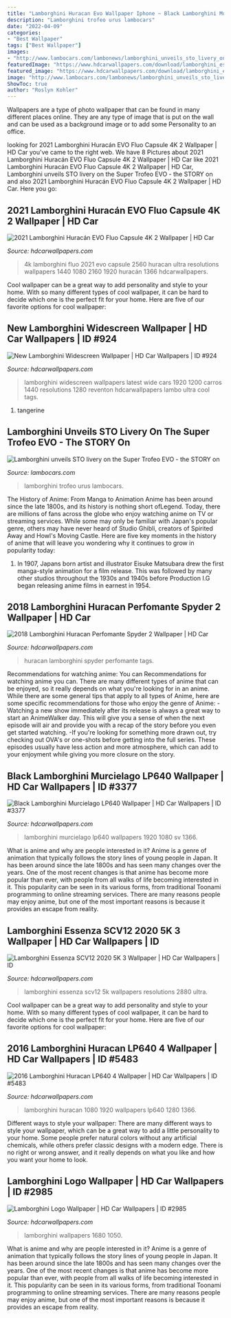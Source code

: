 ```yaml
---
title: "Lamborghini Huracan Evo Wallpaper Iphone ~ Black Lamborghini Murcielago Lp640 Wallpaper"
description: "Lamborghini trofeo urus lambocars"
date: "2022-04-09"
categories:
- "Best Wallpaper"
tags: ["Best Wallpaper"]
images:
- "http://www.lambocars.com/lambonews/lamborghini_unveils_sto_livery_on_the_super_trofeo_evo_600.jpg"
featuredImage: "https://www.hdcarwallpapers.com/download/lamborghini_essenza_scv12_2020_5k_3-5120x2880.jpg"
featured_image: "https://www.hdcarwallpapers.com/download/lamborghini_essenza_scv12_2020_5k_3-5120x2880.jpg"
image: "http://www.lambocars.com/lambonews/lamborghini_unveils_sto_livery_on_the_super_trofeo_evo_600.jpg"
ShowToc: true
author: "Roslyn Kohler"
---
```





Wallpapers are a type of photo wallpaper that can be found in many different places online. They are any type of image that is put on the wall and can be used as a background image or to add some Personality to an office.

	

		
looking for 2021 Lamborghini Huracán EVO Fluo Capsule 4K 2 Wallpaper | HD Car you've came to the right web. We have 8 Pictures about 2021 Lamborghini Huracán EVO Fluo Capsule 4K 2 Wallpaper | HD Car like 2021 Lamborghini Huracán EVO Fluo Capsule 4K 2 Wallpaper | HD Car, Lamborghini unveils STO livery on the Super Trofeo EVO - the STORY on and also 2021 Lamborghini Huracán EVO Fluo Capsule 4K 2 Wallpaper | HD Car. Here you go:
		
    
## 2021 Lamborghini Huracán EVO Fluo Capsule 4K 2 Wallpaper | HD Car

<img loading=lazy src="https://www.hdcarwallpapers.com/download/2021_lamborghini_huracan_evo_fluo_capsule_4k_2-1366x768.jpg" onerror="this.onerror=null;this.src='https://tse3.mm.bing.net/th?id=OIP.TKxkhJC97JqOLdd3zHIV0gHaEK&amp;pid=15.1';" alt="2021 Lamborghini Huracán EVO Fluo Capsule 4K 2 Wallpaper | HD Car">

_Source: hdcarwallpapers.com_

>4k lamborghini fluo 2021 evo capsule 2560 huracan ultra resolutions wallpapers 1440 1080 2160 1920 huracán 1366 hdcarwallpapers. 

	

Cool wallpaper can be a great way to add personality and style to your home. With so many different types of cool wallpaper, it can be hard to decide which one is the perfect fit for your home. Here are five of our favorite options for cool wallpaper: 

    
## New Lamborghini Widescreen Wallpaper | HD Car Wallpapers | ID #924

<img loading=lazy src="https://www.hdcarwallpapers.com/download/new_lamborghini_widescreen-1280x800.jpg" onerror="this.onerror=null;this.src='https://tse3.mm.bing.net/th?id=OIP.tuHPkzgWjggqhI6NnU3haQHaEo&amp;pid=15.1';" alt="New Lamborghini Widescreen Wallpaper | HD Car Wallpapers | ID #924">

_Source: hdcarwallpapers.com_

>lamborghini widescreen wallpapers latest wide cars 1920 1200 carros 1440 resolutions 1280 reventon hdcarwallpapers lambo ultra cool tags. 

	

1. tangerine 

    
## Lamborghini Unveils STO Livery On The Super Trofeo EVO - The STORY On

<img loading=lazy src="http://www.lambocars.com/lambonews/lamborghini_unveils_sto_livery_on_the_super_trofeo_evo_600.jpg" onerror="this.onerror=null;this.src='https://tse3.mm.bing.net/th?id=OIP.0uu625CoGXcsvuihtr7w-AHaDt&amp;pid=15.1';" alt="Lamborghini unveils STO livery on the Super Trofeo EVO - the STORY on">

_Source: lambocars.com_

>lamborghini trofeo urus lambocars. 

	

The History of Anime: From Manga to Animation
Anime has been around since the late 1800s, and its history is nothing short ofLegend. Today, there are millions of fans across the globe who enjoy watching anime on TV or streaming services. While some may only be familiar with Japan's popular genre, others may have never heard of Studio Ghibli, creators of Spirited Away and Howl's Moving Castle. Here are five key moments in the history of anime that will leave you wondering why it continues to grow in popularity today:
1) In 1907, Japans born artist and illustrator Eisuke Matsubara drew the first manga-style animation for a film release. This was followed by many other studios throughout the 1930s and 1940s before Production I.G began releasing anime films in earnest in 1954.

    
## 2018 Lamborghini Huracan Perfomante Spyder 2 Wallpaper | HD Car

<img loading=lazy src="https://www.hdcarwallpapers.com/download/2018_lamborghini_huracan_perfomante_spyder_2-2560x1440.jpg" onerror="this.onerror=null;this.src='https://tse1.mm.bing.net/th?id=OIP.DGnkebs2x3AI3XP5qJgBHgHaEK&amp;pid=15.1';" alt="2018 Lamborghini Huracan Perfomante Spyder 2 Wallpaper | HD Car">

_Source: hdcarwallpapers.com_

>huracan lamborghini spyder perfomante tags. 

	

Recommendations for watching anime: You can
Recommendations for watching anime you can. There are many different types of anime that can be enjoyed, so it really depends on what you're looking for in an anime. While there are some general tips that apply to all types of Anime, here are some specific recommendations for those who enjoy the genre of Anime: 
-Watching a new show immediately after its release is always a great way to start an AnimeWalker day. This will give you a sense of when the next episode will air and provide you with a recap of the story before you even get started watching. 
-If you're looking for something more drawn out, try checking out OVA's or one-shots before getting into the full series. These episodes usually have less action and more atmosphere, which can add to your enjoyment while giving you more closure on the story.

    
## Black Lamborghini Murcielago LP640 Wallpaper | HD Car Wallpapers | ID #3377

<img loading=lazy src="http://www.hdcarwallpapers.com/download/black_lamborghini_murcielago_lp640-1920x1080.jpg" onerror="this.onerror=null;this.src='https://tse2.mm.bing.net/th?id=OIP.P-lec001Kk0WUiqEuYQ3zAHaEK&amp;pid=15.1';" alt="Black Lamborghini Murcielago LP640 Wallpaper | HD Car Wallpapers | ID #3377">

_Source: hdcarwallpapers.com_

>lamborghini murcielago lp640 wallpapers 1920 1080 sv 1366. 

	

What is anime and why are people interested in it?
Anime is a genre of animation that typically follows the story lines of young people in Japan. It has been around since the late 1800s and has seen many changes over the years. One of the most recent changes is that anime has become more popular than ever, with people from all walks of life becoming interested in it. This popularity can be seen in its various forms, from traditional Toonami programming to online streaming services. There are many reasons people may enjoy anime, but one of the most important reasons is because it provides an escape from reality.

    
## Lamborghini Essenza SCV12 2020 5K 3 Wallpaper | HD Car Wallpapers | ID

<img loading=lazy src="https://www.hdcarwallpapers.com/download/lamborghini_essenza_scv12_2020_5k_3-5120x2880.jpg" onerror="this.onerror=null;this.src='https://tse4.mm.bing.net/th?id=OIP.r3ai1Ns9acB_vdzUPH9oFAHaEK&amp;pid=15.1';" alt="Lamborghini Essenza SCV12 2020 5K 3 Wallpaper | HD Car Wallpapers | ID">

_Source: hdcarwallpapers.com_

>lamborghini essenza scv12 5k wallpapers resolutions 2880 ultra. 

	

Cool wallpaper can be a great way to add personality and style to your home. With so many different types of cool wallpaper, it can be hard to decide which one is the perfect fit for your home. Here are five of our favorite options for cool wallpaper: 

    
## 2016 Lamborghini Huracan LP640 4 Wallpaper | HD Car Wallpapers | ID #5483

<img loading=lazy src="http://www.hdcarwallpapers.com/download/2016_lamborghini_huracan_lp640_4-1920x1080.jpg" onerror="this.onerror=null;this.src='https://tse3.mm.bing.net/th?id=OIP.nT49xRVZ73-VO9kKkHz-eAHaEK&amp;pid=15.1';" alt="2016 Lamborghini Huracan LP640 4 Wallpaper | HD Car Wallpapers | ID #5483">

_Source: hdcarwallpapers.com_

>lamborghini huracan 1080 1920 wallpapers lp640 1280 1366. 

	

Different ways to style your wallpaper:
There are many different ways to style your wallpaper, which can be a great way to add a little personality to your home. Some people prefer natural colors without any artificial chemicals, while others prefer classic designs with a modern edge. There is no right or wrong answer, and it really depends on what you like and how you want your home to look.

    
## Lamborghini Logo Wallpaper | HD Car Wallpapers | ID #2985

<img loading=lazy src="https://www.hdcarwallpapers.com/download/lamborghini_logo-1680x1050.jpg" onerror="this.onerror=null;this.src='https://tse2.mm.bing.net/th?id=OIP.wfow24U_TXIHrjfzgOWnPgHaEo&amp;pid=15.1';" alt="Lamborghini Logo Wallpaper | HD Car Wallpapers | ID #2985">

_Source: hdcarwallpapers.com_

>lamborghini wallpapers 1680 1050. 

	

What is anime and why are people interested in it?
Anime is a genre of animation that typically follows the story lines of young people in Japan. It has been around since the late 1800s and has seen many changes over the years. One of the most recent changes is that anime has become more popular than ever, with people from all walks of life becoming interested in it. This popularity can be seen in its various forms, from traditional Toonami programming to online streaming services. There are many reasons people may enjoy anime, but one of the most important reasons is because it provides an escape from reality.

